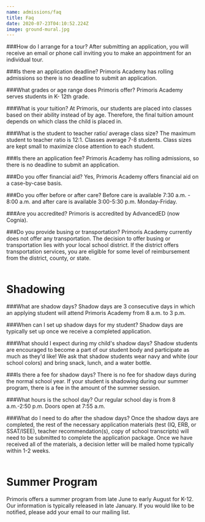 ```yaml
---
name: admissions/faq
title: Faq
date: 2020-07-23T04:10:52.224Z
image: ground-mural.jpg
---
```

\###How do I arrange for a tour?
After submitting an application, you will receive an email or phone call inviting you to make an appointment for an individual tour.

\###Is there an application deadline?
Primoris Academy has rolling admissions so there is no deadline to submit an application.

\###What grades or age range does Primoris offer?
Primoris Academy serves students in K- 12th grade.

\###What is your tuition?
At Primoris, our students are placed into classes based on their ability instead of by age. Therefore, the final tuition amount depends on which class the child is placed in. 

\###What is the student to teacher ratio/ average class size?
The maximum student to teacher ratio is 12:1. Classes average 7-8 students. Class sizes are kept small to maximize close attention to each student.

\###Is there an application fee?
Primoris Academy has rolling admissions, so there is no deadline to submit an application.

\###Do you offer financial aid?
Yes, Primoris Academy offers financial aid on a case-by-case basis.

\###Do you offer before or after care?
Before care is available 7:30 a.m. - 8:00 a.m. and after care is available 3:00-5:30 p.m. Monday-Friday.

\###Are you accredited?
Primoris is accredited by AdvancedED (now Cognia).

\###Do you provide busing or transportation?
Primoris Academy currently does not offer any transportation. The decision to offer busing or transportation lies with your local school district. If the district offers transportation services, you are eligible for some level of reimbursement from the district, county, or state.

<h1 style="margin-top:2em">Shadowing</h1>

\###What are shadow days?
Shadow days are 3 consecutive days in which an applying student will attend Primoris Academy from 8 a.m. to 3 p.m.

\###When can I set up shadow days for my student?
Shadow days are typically set up once we receive a completed application. 

\###What should I expect during my child's shadow days?
Shadow students are encouraged to become a part of our student body and participate as much as they'd like! We ask that shadow students wear navy and white (our school colors) and bring snack, lunch, and a water bottle.

\###Is there a fee for shadow days?
There is no fee for shadow days during the normal school year. If your student is shadowing during our summer program, there is a fee in the amount of the summer session.

\###What hours is the school day?
Our regular school day is from 8 a.m.-2:50 p.m. Doors open at 7:55 a.m.

\###What do I need to do after the shadow days?
Once the shadow days are completed, the rest of the necessary application materials (test (IQ, ERB, or SSAT/ISEE), teacher recommendation(s), copy of school transcripts) will need to be submitted to complete the application package. Once we have received all of the materials, a decision letter will be mailed home typically within 1-2 weeks.

<h1 style="margin-top:2em">Summer Program</h1>
Primoris offers a summer program from late June to early August for K-12. Our information is typically released in late January. If you would like to be notified, please add your email to our mailing list.